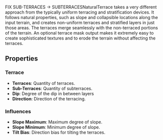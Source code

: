 FIX SUB-TERRACES -> SUBTERRACESNaturalTerrace takes a very different approach from the typically uniform terracing and stratification devices. It follows natural properties, such as slope and collapsible locations along the input terrain, and creates non-uniform terraces and stratified layers in just those areas. The terraces merge seamlessly with the non-terraced portions of the terrain. An optional terrace mask output makes it extremely easy to create sophisticated textures and to erode the terrain without affecting the terraces. 

## Properties
 
### Terrace 
- **Terraces**: Quantity of terraces.
- **Sub-Terraces**: Quantity of subterraces.
- **Dip**: Degree of the dip in between layers
- **Direction**: Direction of the terracing.
### Influences 
- **Slope Maximum**: Maximum degree of slope.
- **Slope Minimum**: Minimum degree of slope.
- **Tilt Bias**: Direction bias for tilting the terraces.




